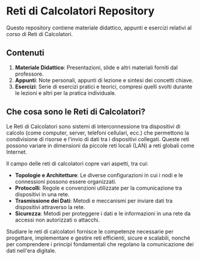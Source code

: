 # Reti di Calcolatori Repository

Questo repository contiene materiale didattico, appunti e esercizi relativi al corso di Reti di Calcolatori.

## Contenuti

1. **Materiale Didattico**: Presentazioni, slide e altri materiali forniti dal professore.
2. **Appunti**: Note personali, appunti di lezione e sintesi dei concetti chiave.
3. **Esercizi**: Serie di esercizi pratici e teorici, compresi quelli svolti durante le lezioni e altri per la pratica individuale.

## Che cosa sono le Reti di Calcolatori?

Le Reti di Calcolatori sono sistemi di interconnessione tra dispositivi di calcolo (come computer, server, telefoni cellulari, ecc.) che permettono la condivisione di risorse e l'invio di dati tra i dispositivi collegati. Queste reti possono variare in dimensioni da piccole reti locali (LAN) a reti globali come Internet.

Il campo delle reti di calcolatori copre vari aspetti, tra cui:

- **Topologie e Architetture**: Le diverse configurazioni in cui i nodi e le connessioni possono essere organizzati.
- **Protocolli**: Regole e convenzioni utilizzate per la comunicazione tra dispositivi in una rete.
- **Trasmissione dei Dati**: Metodi e meccanismi per inviare dati tra dispositivi attraverso la rete.
- **Sicurezza**: Metodi per proteggere i dati e le informazioni in una rete da accessi non autorizzati o attacchi.

Studiare le reti di calcolatori fornisce le competenze necessarie per progettare, implementare e gestire reti efficienti, sicure e scalabili, nonché per comprendere i principi fondamentali che regolano la comunicazione dei dati nell'era digitale.
